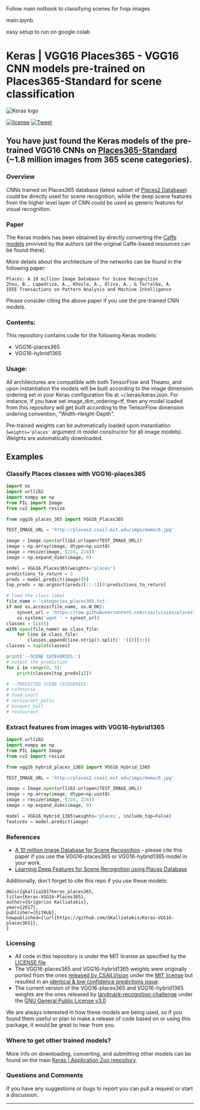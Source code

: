 Follow main notbook to classifying scenes for fvqa images

main.ipynb

easy setup to run on google colab


# Keras | VGG16 Places365 - VGG16 CNN models pre-trained on Places365-Standard for scene classification 
![Keras logo](https://i.imgur.com/c9r5WFp.png) 


[![license](https://img.shields.io/github/license/mashape/apistatus.svg?maxAge=2592000)](https://github.com/GKalliatakis/Keras-VGG16-places365/blob/master/LICENSE)
[![Tweet](https://img.shields.io/twitter/url/http/shields.io.svg?style=social)](https://twitter.com/intent/tweet?text=Keras%20code%20and%20weights%20files%20for%20the%20VGG16-places365%20and%20VGG16-hybrid1365%20CNNs%20for%20scene%20classification&url=https://github.com/GKalliatakis/Keras-VGG16-places365&hashtags=ML,DeepLearning,CNNs,SceneRecognition,Keras,Places365)

## You have just found the Keras models of the pre-trained VGG16 CNNs on [Places365-Standard](http://places2.csail.mit.edu/download.html) (~1.8 million images from 365 scene categories).


### Overview
CNNs trained on Places365 database (latest subset of [Places2 Database](http://places2.csail.mit.edu)) could be directly used for scene recognition, while the deep scene features from the higher level layer of CNN could be used as generic features for visual recognition.

### Paper
The Keras models has been obtained by directly converting the [Caffe models](https://github.com/CSAILVision/places365) provived by the authors (all the original Caffe-based resources can be found there).

More details about the architecture of the networks can be found in the following paper:

    Places: A 10 million Image Database for Scene Recognition
    Zhou, B., Lapedriza, A., Khosla, A., Oliva, A., & Torralba, A.
    IEEE Transactions on Pattern Analysis and Machine Intelligence

Please consider citing the above paper if you use the pre-trained CNN models.


### Contents:
This repository contains code for the following Keras models:
- VGG16-places365
- VGG16-hybrid1365

### Usage: 
All architectures are compatible with both TensorFlow and Theano, and upon instantiation the models will be built according to the image dimension ordering set in your Keras configuration file at ~/.keras/keras.json. For instance, if you have set image_dim_ordering=tf, then any model loaded from this repository will get built according to the TensorFlow dimension ordering convention, "Width-Height-Depth".

Pre-trained weights can be automatically loaded upon instantiation (`weights='places'` argument in model constructor for all image models). Weights are automatically downloaded.

## Examples

### Classify Places classes with VGG16-places365

```python
import os
import urllib2
import numpy as np
from PIL import Image
from cv2 import resize

from vgg16_places_365 import VGG16_Places365

TEST_IMAGE_URL = 'http://places2.csail.mit.edu/imgs/demo/6.jpg'

image = Image.open(urllib2.urlopen(TEST_IMAGE_URL))
image = np.array(image, dtype=np.uint8)
image = resize(image, (224, 224))
image = np.expand_dims(image, 0)

model = VGG16_Places365(weights='places')
predictions_to_return = 5
preds = model.predict(image)[0]
top_preds = np.argsort(preds)[::-1][0:predictions_to_return]

# load the class label
file_name = 'categories_places365.txt'
if not os.access(file_name, os.W_OK):
    synset_url = 'https://raw.githubusercontent.com/csailvision/places365/master/categories_places365.txt'
    os.system('wget ' + synset_url)
classes = list()
with open(file_name) as class_file:
    for line in class_file:
        classes.append(line.strip().split(' ')[0][3:])
classes = tuple(classes)

print('--SCENE CATEGORIES:')
# output the prediction
for i in range(0, 5):
    print(classes[top_preds[i]])

# --PREDICTED SCENE CATEGORIES:
# cafeteria
# food_court
# restaurant_patio
# banquet_hall
# restaurant


```

### Extract features from images with VGG16-hybrid1365

```python
import urllib2
import numpy as np
from PIL import Image
from cv2 import resize

from vgg16_hybrid_places_1365 import VGG16_Hybrid_1365

TEST_IMAGE_URL = 'http://places2.csail.mit.edu/imgs/demo/6.jpg'

image = Image.open(urllib2.urlopen(TEST_IMAGE_URL))
image = np.array(image, dtype=np.uint8)
image = resize(image, (224, 224))
image = np.expand_dims(image, 0)

model = VGG16_Hybrid_1365(weights='places', include_top=False)
features = model.predict(image)
```


### References

- [A 10 million Image Database for Scene Recognition](http://places2.csail.mit.edu/PAMI_places.pdf) - please cite this paper if you use the VGG16-places365 or VGG16-hybrid1365 model in your work.
- [Learning Deep Features for Scene Recognition using Places Database](https://arxiv.org/abs/1512.03385)


Additionally, don't forget to cite this repo if you use these models:

    @misc{gkallia2017keras_places365,
    title={Keras-VGG16-Places365},
    author={Grigorios Kalliatakis},
    year={2017},
    publisher={GitHub},
    howpublished={\url{https://github.com/GKalliatakis/Keras-VGG16-places365}},
    }


### Licensing
- All code in this repository is under the MIT license as specified by the [LICENSE file](https://github.com/GKalliatakis/Keras-VGG16-places365/blob/master/LICENSE).
- The VGG16-places365 and VGG16-hybrid1365 weights were originally ported from the ones [released by CSAILVision](https://github.com/CSAILVision/places365) under the [MIT license](https://github.com/CSAILVision/places365/blob/master/LICENSE) but resulted in an [identical & low confidence predictions issue](https://github.com/GKalliatakis/Keras-VGG16-places365/issues/5).
- The current version of the VGG16-places365 and VGG16-hybrid1365 weights are the ones released by [landmark-recognition-challenge](https://github.com/antorsae/landmark-recognition-challenge) under the [GNU General Public License v3.0](https://github.com/antorsae/landmark-recognition-challenge/blob/master/LICENSE)

We are always interested in how these models are being used, so if you found them useful or plan to make a release of code based on or using this package, it would be great to hear from you. 

### Where to get other trained models?
More info on downloading, converting, and submitting other models can be found on the main [Keras | Application Zoo repository](https://github.com/GKalliatakis/Keras-Application-Zoo).

### Questions and Comments
If you have any suggestions or bugs to report you can pull a request or start a discussion.

______________________________________________________

   [dill]: <https://github.com/joemccann/dillinger>
   [git-repo-url]: <https://github.com/joemccann/dillinger.git>
   [john gruber]: <http://daringfireball.net>
   [df1]: <http://daringfireball.net/projects/markdown/>
   [markdown-it]: <https://github.com/markdown-it/markdown-it>
   [Ace Editor]: <http://ace.ajax.org>
   [node.js]: <http://nodejs.org>
   [Twitter Bootstrap]: <http://twitter.github.com/bootstrap/>
   [jQuery]: <http://jquery.com>
   [@tjholowaychuk]: <http://twitter.com/tjholowaychuk>
   [express]: <http://expressjs.com>
   [AngularJS]: <http://angularjs.org>
   [Gulp]: <http://gulpjs.com>

   [PlDb]: <https://github.com/joemccann/dillinger/tree/master/plugins/dropbox/README.md>
   [PlGh]: <https://github.com/joemccann/dillinger/tree/master/plugins/github/README.md>
   [PlGd]: <https://github.com/joemccann/dillinger/tree/master/plugins/googledrive/README.md>
   [PlOd]: <https://github.com/joemccann/dillinger/tree/master/plugins/onedrive/README.md>
   [PlMe]: <https://github.com/joemccann/dillinger/tree/master/plugins/medium/README.md>
   [PlGa]: <https://github.com/RahulHP/dillinger/blob/master/plugins/googleanalytics/README.md>
